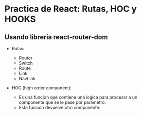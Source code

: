 # Practica de React: Rutas, HOC y HOOKS

## Usando libreria react-router-dom
- Rutas:
    - Router
    - Switch
    - Route
    - Link
    - NavLink

- HOC (high order component):
    - Es una funcion que contiene una logica para procesar a un componente que se le pase por parametro.
	- Esta funcion devuelve otro componente.